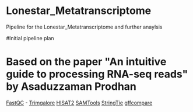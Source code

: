 # Lonestar_Metatranscriptome
Pipeline for the Lonestar_Metatranscriptome and further anaylsis

#Initial pipeline plan
# Based on the paper "An intuitive guide to processing RNA-seq reads" by Asaduzzaman Prodhan
[FastQC](https://www.bioinformatics.babraham.ac.uk/projects/fastqc/) -
[Trimgalore](https://github.com/FelixKrueger/TrimGalore)
[HISAT2](https://daehwankimlab.github.io/hisat2/)
[SAMTools](https://www.htslib.org/)
[StringTie](https://github.com/gpertea/stringtie)
[gffcompare](https://ccb.jhu.edu/software/stringtie/gffcompare.shtml)
